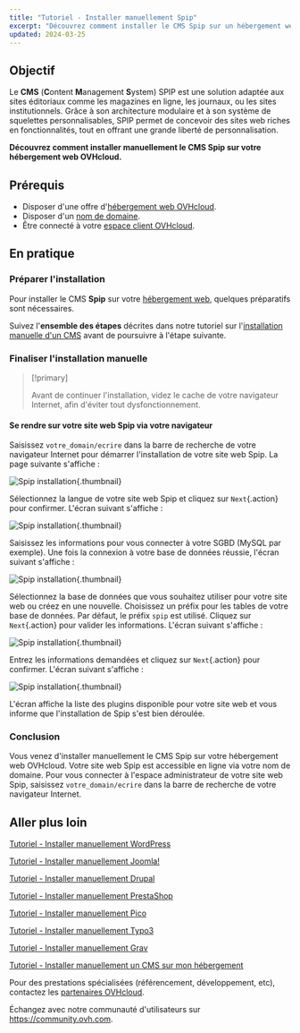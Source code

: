```yaml
---
title: "Tutoriel - Installer manuellement Spip"
excerpt: "Découvrez comment installer le CMS Spip sur un hébergement web OVHcloud"
updated: 2024-03-25
---
```


## Objectif

Le **CMS** (**C**ontent **M**anagement **S**ystem) SPIP est une solution adaptée aux sites éditoriaux comme les magazines en ligne, les journaux, ou les sites institutionnels. Grâce à son architecture modulaire et à son système de squelettes personnalisables, SPIP permet de concevoir des sites web riches en fonctionnalités, tout en offrant une grande liberté de personnalisation.

**Découvrez comment installer manuellement le CMS Spip sur votre hébergement web OVHcloud.**

## Prérequis

- Disposer d'une offre d'[hébergement web OVHcloud](https://www.ovhcloud.com/fr/web-hosting/).
- Disposer d'un [nom de domaine](https://www.ovhcloud.com/fr/domains/).
- Être connecté à votre [espace client OVHcloud](https://www.ovh.com/auth/?action=gotomanager&from=https://www.ovh.com/fr/&ovhSubsidiary=fr).

## En pratique

### Préparer l'installation

Pour installer le CMS **Spip** sur votre [hébergement web](https://www.ovhcloud.com/fr/web-hosting/), quelques préparatifs sont nécessaires.

Suivez l'**ensemble des étapes** décrites dans notre tutoriel sur l'[installation manuelle d'un CMS](/pages/web_cloud/web_hosting/cms_manual_installation) avant de poursuivre à l'étape suivante.

### Finaliser l'installation manuelle

> [!primary]
>
> Avant de continuer l'installation, videz le cache de votre navigateur Internet, afin d'éviter tout dysfonctionnement.
>

#### Se rendre sur votre site web Spip via votre navigateur

Saisissez `votre_domain/ecrire` dans la barre de recherche de votre navigateur Internet pour démarrer l'installation de votre site web Spip. La page suivante s'affiche :

![Spip installation](images/installation_first_step.png){.thumbnail}

Sélectionnez la langue de votre site web Spip et cliquez sur `Next`{.action} pour confirmer. L'écran suivant s'affiche :

![Spip installation](images/installation_second_step.png){.thumbnail}

Saisissez les informations pour vous connecter à votre SGBD (MySQL par exemple). Une fois la connexion à votre base de données réussie, l'écran suivant s'affiche :

![Spip installation](images/installation_third_step.png){.thumbnail}

Sélectionnez la base de données que vous souhaitez utiliser pour votre site web ou créez en une nouvelle. Choisissez un préfix pour les tables de votre base de données. Par défaut, le préfix `spip` est utilisé. Cliquez sur `Next`{.action} pour valider les informations. L'écran suivant s'affiche :

![Spip installation](images/installation_fourth_step.png){.thumbnail}

Entrez les informations demandées et cliquez sur `Next`{.action} pour confirmer. L'écran suivant s'affiche :

![Spip installation](images/installation_fifth_step.png){.thumbnail}

L'écran affiche la liste des plugins disponible pour votre site web et vous informe que l'installation de Spip s'est bien déroulée.

### Conclusion

Vous venez d'installer manuellement le CMS Spip sur votre hébergement web OVHcloud. Votre site web Spip est accessible en ligne via votre nom de domaine. Pour vous connecter à l'espace administrateur de votre site web Spip, saisissez `votre_domain/ecrire` dans la barre de recherche de votre navigateur Internet.

## Aller plus loin <a name="go-further"></a>

[Tutoriel - Installer manuellement WordPress](/pages/web_cloud/web_hosting/cms_manual_installation_wordpress)

[Tutoriel - Installer manuellement Joomla!](/pages/web_cloud/web_hosting/cms_manual_installation_joomla)

[Tutoriel - Installer manuellement Drupal](/pages/web_cloud/web_hosting/cms_manual_installation_drupal)

[Tutoriel - Installer manuellement PrestaShop](/pages/web_cloud/web_hosting/cms_manual_installation_prestashop)

[Tutoriel - Installer manuellement Pico](/pages/web_cloud/web_hosting/cms_manual_installation_pico)

[Tutoriel - Installer manuellement Typo3](/pages/web_cloud/web_hosting/cms_manual_installation_typo3)

[Tutoriel - Installer manuellement Grav](/pages/web_cloud/web_hosting/cms_manual_installation_grav)

[Tutoriel - Installer manuellement un CMS sur mon hébergement](/pages/web_cloud/web_hosting/cms_manual_installation)

Pour des prestations spécialisées (référencement, développement, etc), contactez les [partenaires OVHcloud](https://partner.ovhcloud.com/fr/directory/).

Échangez avec notre communauté d'utilisateurs sur <https://community.ovh.com>.